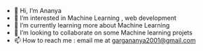 - 👋 Hi, I’m Ananya
- 👀 I’m interested in Machine Learning , web development
- 🌱 I’m currently learning more about Machine Learning 
- 💞️ I’m looking to collaborate on some Machine learning projets
- 📫 How to reach me : email me at gargananya2001@gmail.com

<!---
Ananyaa03/Ananyaa03 is a ✨ special ✨ repository because its `README.md` (this file) appears on your GitHub profile.
You can click the Preview link to take a look at your changes.
--->

